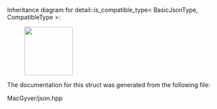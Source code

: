 <div id="structdetail_1_1is__compatible__type">

</div>

<span id="structdetail_1_1is__compatible__type"
label="structdetail_1_1is__compatible__type"></span> Inheritance diagram
for detail::is_compatible_type$<$ BasicJsonType, CompatibleType $>$:

<figure>
<div class="center">
<img src="structdetail_1_1is__compatible__type" style="height:3cm" />
</div>
</figure>

The documentation for this struct was generated from the following file:

<div class="DoxyCompactItemize">

MacGyver/json.hpp

</div>
